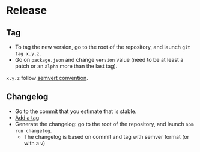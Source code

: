 # Release

## <a name="add_a_tag">Tag </a>

* To tag the new version, go to the root of the repository, and launch `git tag x.y.z`.
* Go on `package.json` and change `version` value (need to be at least a patch or an `alpha` more than the last tag).

`x.y.z` follow [semvert convention][tag_rule].

## Changelog

* Go to the commit that you estimate that is stable.
* [Add a tag][add_a_tag]
* Generate the changelog: go to the root of the repository, and launch `npm run changelog`.
  * The changelog is based on commit and tag with semver format (or with a `v`)

[add_a_tag]: #add_a_tag
[tag_rule]: ../../CONTRIBUTING.md#branch_and_tag
